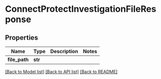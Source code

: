 # ConnectProtectInvestigationFileResponse

## Properties
Name | Type | Description | Notes
------------ | ------------- | ------------- | -------------
**file_path** | **str** |  | 

[[Back to Model list]](../README.md#documentation-for-models) [[Back to API list]](../README.md#documentation-for-api-endpoints) [[Back to README]](../README.md)

